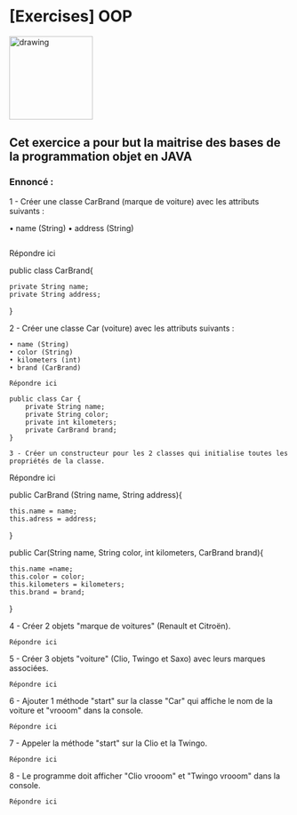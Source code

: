 # [Exercises] OOP

<img src="../../art/oclogo.png" alt="drawing" width="150"/>

## Cet exercice a pour but la maitrise des bases de la programmation objet en JAVA

### Ennoncé :

1 - Créer une classe CarBrand (marque de voiture) avec les attributs suivants :

• name (String)
• address (String)
```

```
Répondre ici


public class CarBrand{

	private String name;
	private String address;
}

2 -  Créer une classe Car (voiture) avec les attributs suivants :

```
• name (String)
• color (String)
• kilometers (int)
• brand (CarBrand)
```

```
Répondre ici

public class Car {
	private String name;
	private String color;
	private int kilometers;
	private CarBrand brand;
}

3 - Créer un constructeur pour les 2 classes qui initialise toutes les propriétés de la classe.

```
Répondre ici
 
 public CarBrand (String name, String address){

 	this.name = name;
 	this.adress = address;
 }

public Car(String name, String color, int kilometers, CarBrand brand){

    this.name =name;
    this.color = color;
    this.kilometers = kilometers;
    this.brand = brand;

}

4 - Créer 2 objets "marque de voitures" (Renault et Citroën).

```
Répondre ici
```

5 - Créer 3 objets "voiture" (Clio, Twingo et Saxo) avec leurs marques associées.

```
Répondre ici
```

6 - Ajouter 1 méthode "start" sur la classe "Car" qui affiche le nom de la voiture et "vrooom" dans la console.

```
Répondre ici
```

7 - Appeler la méthode "start" sur la Clio et la Twingo.

```
Répondre ici
```

8 - Le programme doit afficher "Clio vrooom" et "Twingo vrooom" dans la console.

```
Répondre ici
```

